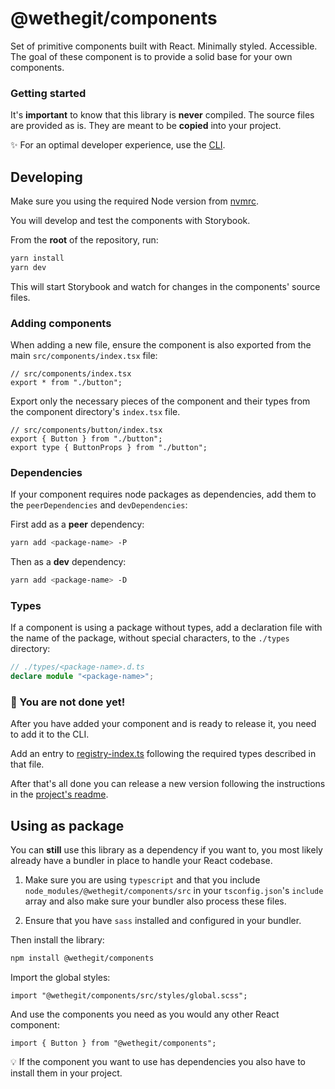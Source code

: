# @wethegit/components

Set of primitive components built with React. Minimally styled. Accessible.
The goal of these component is to provide a solid base for your own components.

### Getting started

It's **important** to know that this library is **never** compiled. The source files are provided as is. They are meant to be **copied** into your project.

✨ For an optimal developer experience, use the [CLI](../wethegit-components-cli/README.md).

## Developing

Make sure you using the required Node version from [nvmrc](../../.nvmrc).

You will develop and test the components with Storybook.

From the **root** of the repository, run:

```sh
yarn install
yarn dev
```

This will start Storybook and watch for changes in the components' source files.

### Adding components

When adding a new file, ensure the component is also exported from the main `src/components/index.tsx` file:

```tsx
// src/components/index.tsx
export * from "./button";
```

Export only the necessary pieces of the component and their types from the component directory's `index.tsx` file.

```tsx
// src/components/button/index.tsx
export { Button } from "./button";
export type { ButtonProps } from "./button";
```

### Dependencies

If your component requires node packages as dependencies, add them to the `peerDependencies` and `devDependencies`:

First add as a **peer** dependency:

```sh
yarn add <package-name> -P
```

Then as a **dev** dependency:

```sh
yarn add <package-name> -D
```

### Types

If a component is using a package without types, add a declaration file with the name of the package, without special characters, to the `./types` directory:

```ts
// ./types/<package-name>.d.ts
declare module "<package-name>";
```

### 🧩 You are not done yet!

After you have added your component and is ready to release it, you need to add it to the CLI.

Add an entry to [registry-index.ts](../wethegit-components-cli/src/registry-index.ts) following the required types described in that file.

After that's all done you can release a new version following the instructions in the [project's readme](../../README.md).

## Using as package

You can **still** use this library as a dependency if you want to, you most likely already have a bundler in place to handle your React codebase.

1. Make sure you are using `typescript` and that you include `node_modules/@wethegit/components/src` in your `tsconfig.json`'s `include` array and also make sure your bundler also process these files.

2. Ensure that you have `sass` installed and configured in your bundler.

Then install the library:

```sh
npm install @wethegit/components
```

Import the global styles:

```tsx
import "@wethegit/components/src/styles/global.scss";
```

And use the components you need as you would any other React component:

```tsx
import { Button } from "@wethegit/components";
```

💡 If the component you want to use has dependencies you also have to install them in your project.
